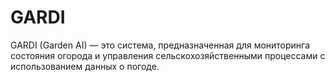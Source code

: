 # GARDI
GARDI (Garden AI) — это система, предназначенная для мониторинга состояния огорода и управления сельскохозяйственными процессами с использованием данных о погоде.
